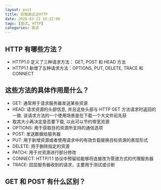 ```yaml
---
layout: post
title: 前端面试之HTTP
date: 2020-03-22 16:22:06
tags: [面试, HTTP]
categories: 面试
---
```


## HTTP 有哪些方法？

- HTTP1.0 定义了三种请求方法： GET, POST 和 HEAD 方法
- HTTP1.1 新增了五种请求方法：OPTIONS, PUT, DELETE, TRACE 和 CONNECT

## 这些方法的具体作用是什么？

- GET: 通常用于请求服务器发送某些资源
- HEAD: 请求资源的头部信息, 并且这些头部与 HTTP GET 方法请求时返回的一致. 该请求方法的一个使用场景是在下载一个大文件前先获
- 取其大小再决定是否要下载, 以此可以节约带宽资源
- OPTIONS: 用于获取目的资源所支持的通信选项
- POST: 发送数据给服务器
- PUT: 用于新增资源或者使用请求中的有效负载替换目标资源的表现形式
- DELETE: 用于删除指定的资源
- PATCH: 用于对资源进行部分修改
- CONNECT: HTTP/1.1 协议中预留给能够将连接改为管道方式的代理服务器
- TRACE: 回显服务器收到的请求，主要用于测试或诊断

## GET 和 POST 有什么区别？
